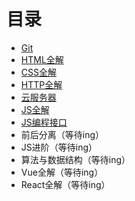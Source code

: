 <h1>目录</h1>

* [Git](https://github.com/lixueqin-4119/blog/tree/master/Git/%E7%90%86%E8%AE%BA)
* [HTML全解](https://github.com/lixueqin-4119/blog/tree/master/HTML/%E7%90%86%E8%AE%BA)
* [CSS全解](https://github.com/lixueqin-4119/blog/tree/master/CSS)
* [HTTP全解](https://github.com/lixueqin-4119/blog/tree/master/HTTP/%E7%90%86%E8%AE%BA)
* [云服务器](https://github.com/lixueqin-4119/blog/blob/master/%E4%BA%91%20%E6%9C%8D%20%E5%8A%A1%20%E5%99%A8/%E4%BA%91%E6%9C%8D%E5%8A%A1%E5%99%A8.md)
* [JS全解](https://github.com/lixueqin-4119/blog/tree/master/JS)
* [JS编程接口](https://github.com/lixueqin-4119/blog/tree/master/JS%E7%BC%96%E7%A8%8B%E6%8E%A5%E5%8F%A3/%E7%90%86%E8%AE%BA)
* 前后分离（等待ing）
* JS进阶（等待ing）
* 算法与数据结构（等待ing）
* Vue全解（等待ing）
* React全解（等待ing）
